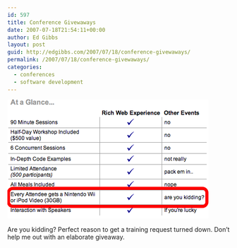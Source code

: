 ```yaml
---
id: 597
title: Conference Givewaways
date: 2007-07-18T21:54:11+00:00
author: Ed Gibbs
layout: post
guid: http://edgibbs.com/2007/07/18/conference-givewaways/
permalink: /2007/07/18/conference-givewaways/
categories:
  - conferences
  - software development
---
```

![](/images/wii_conference.png)

Are you kidding? Perfect reason to get a training request turned down. Don&#8217;t help me out with an elaborate giveaway.